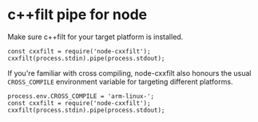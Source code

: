 # c++filt pipe for node

Make sure c++filt for your target platform is installed.

```
const cxxfilt = require('node-cxxfilt');
cxxfilt(process.stdin).pipe(process.stdout);
```

If you're familiar with cross compiling, node-cxxfilt also honours the usual `CROSS_COMPILE` environment variable for targeting different platforms.

```
process.env.CROSS_COMPILE = 'arm-linux-';
const cxxfilt = require('node-cxxfilt');
cxxfilt(process.stdin).pipe(process.stdout);
```
